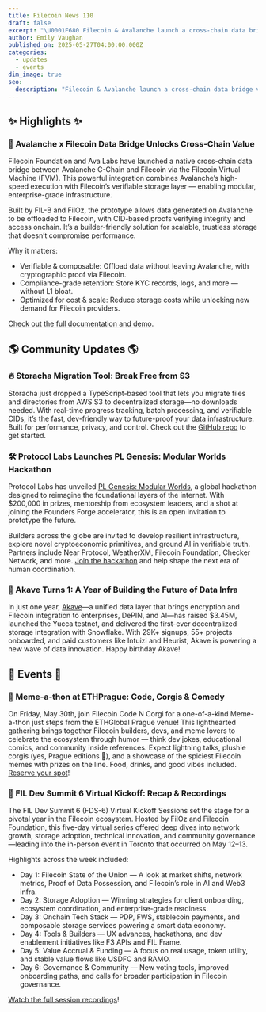 ```yaml
---
title: Filecoin News 110
draft: false
excerpt: "\U0001F680 Filecoin & Avalanche launch a cross-chain data bridge via FVM—offload data with cryptographic proofs, lower costs, and unlock multi-chain scale."
author: Emily Vaughan
published_on: 2025-05-27T04:00:00.000Z
categories:
  - updates
  - events
dim_image: true
seo:
  description: "Filecoin & Avalanche launch a cross-chain data bridge via FVM—offload data with cryptographic proofs, lower costs, and unlock multi-chain scale."
---
```


## ✨ Highlights ✨

### 🚀 Avalanche x Filecoin Data Bridge Unlocks Cross-Chain Value

Filecoin Foundation and Ava Labs have launched a native cross-chain data bridge between Avalanche C-Chain and Filecoin via the Filecoin Virtual Machine (FVM). This powerful integration combines Avalanche’s high-speed execution with Filecoin’s verifiable storage layer — enabling modular, enterprise-grade infrastructure.

Built by FIL-B and FilOz, the prototype allows data generated on Avalanche to be offloaded to Filecoin, with CID-based proofs verifying integrity and access onchain. It’s a builder-friendly solution for scalable, trustless storage that doesn’t compromise performance.

Why it matters:

- Verifiable & composable: Offload data without leaving Avalanche, with cryptographic proof via Filecoin.
- Compliance-grade retention: Store KYC records, logs, and more — without L1 bloat.
- Optimized for cost & scale: Reduce storage costs while unlocking new demand for Filecoin providers.

[Check out the full documentation and demo](https://github.com/FIL-Builders/dataBridgeDemo). 

## 🌎 Community Updates 🌎

### 🔥 Storacha Migration Tool: Break Free from S3

Storacha just dropped a TypeScript-based tool that lets you migrate files and directories from AWS S3 to decentralized storage—no downloads needed. With real-time progress tracking, batch processing, and verifiable CIDs, it’s the fast, dev-friendly way to future-proof your data infrastructure. Built for performance, privacy, and control. Check out the [GitHub repo](https://github.com/HarshS1611/storacha-migration-tool) to get started. 

### 🛠️ Protocol Labs Launches PL Genesis: Modular Worlds Hackathon

Protocol Labs has unveiled [PL Genesis: Modular Worlds](https://www.plgenesis.com/), a global hackathon designed to reimagine the foundational layers of the internet. With $200,000 in prizes, mentorship from ecosystem leaders, and a shot at joining the Founders Forge accelerator, this is an open invitation to prototype the future.

Builders across the globe are invited to develop resilient infrastructure, explore novel cryptoeconomic primitives, and ground AI in verifiable truth. Partners include Near Protocol, WeatherXM, Filecoin Foundation, Checker Network, and more. [Join the hackathon](https://www.plgenesis.com/) and help shape the next era of human coordination.

### 🎉 Akave Turns 1: A Year of Building the Future of Data Infra

In just one year, [Akave](http://akave.ai)—a unified data layer that brings encryption and Filecoin integration to enterprises, DePIN, and AI—has raised $3.45M, launched the Yucca testnet, and delivered the first-ever decentralized storage integration with Snowflake. With 29K+ signups, 55+ projects onboarded, and paid customers like Intuizi and Heurist, Akave is powering a new wave of data innovation. Happy birthday Akave!

## 🎉 Events 🎉

### 🐶 Meme-a-thon at ETHPrague: Code, Corgis & Comedy

On Friday, May 30th, join Filecoin Code N Corgi for a one-of-a-kind Meme-a-thon just steps from the ETHGlobal Prague venue! This lighthearted gathering brings together Filecoin builders, devs, and meme lovers to celebrate the ecosystem through humor — think dev jokes, educational comics, and community inside references. Expect lightning talks, plushie corgis (yes, Prague editions 🧸), and a showcase of the spiciest Filecoin memes with prizes on the line. Food, drinks, and good vibes included. [Reserve your spot](https://lu.ma/vyqhbucj)! 

### 📡 FIL Dev Summit 6 Virtual Kickoff: Recap & Recordings

The FIL Dev Summit 6 (FDS-6) Virtual Kickoff Sessions set the stage for a pivotal year in the Filecoin ecosystem. Hosted by FilOz and Filecoin Foundation, this five-day virtual series offered deep dives into network growth, storage adoption, technical innovation, and community governance—leading into the in-person event in Toronto that occurred on May 12–13.

Highlights across the week included:

- Day 1: Filecoin State of the Union — A look at market shifts, network metrics, Proof of Data Possession, and Filecoin’s role in AI and Web3 infra.
- Day 2: Storage Adoption — Winning strategies for client onboarding, ecosystem coordination, and enterprise-grade readiness.
- Day 3: Onchain Tech Stack — PDP, FWS, stablecoin payments, and composable storage services powering a smart data economy.
- Day 4: Tools & Builders — UX advances, hackathons, and dev enablement initiatives like F3 APIs and FIL Frame.
- Day 5: Value Accrual & Funding — A focus on real usage, token utility, and stable value flows like USDFC and RAMO.
- Day 6: Governance & Community — New voting tools, improved onboarding paths, and calls for broader participation in Filecoin governance.

[Watch the full session recordings](https://www.youtube.com/@FilecoinProject/playlists)!
